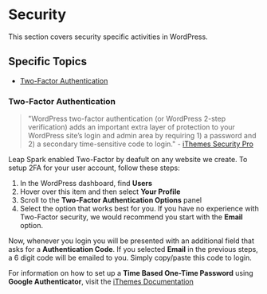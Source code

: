 # Security

This section covers security specific activities in WordPress.


## Specific Topics

- [Two-Factor Authentication](#twofactor)


### <a name="twofactor"></a> Two-Factor Authentication

> "WordPress two-factor authentication (or WordPress 2-step verification) adds an important extra layer of protection to your WordPress site’s login and admin area by requiring 1) a password and 2) a secondary time-sensitive code to login." - [iThemes Security Pro](https://ithemes.com/security/wordpress-two-factor-authentication/)

Leap Spark enabled Two-Factor by deafult on any website we create. To setup 2FA for your user account, follow these steps:

1. In the WordPress dashboard, find **Users**
2. Hover over this item and then select **Your Profile**
3. Scroll to the **Two-Factor Authentication Options** panel
4. Select the option that works best for you. If you have no experience with Two-Factor security, we would recommend you start with the **Email** option. 

Now, whenever you login you will be presented with an additional field that asks for a **Authentication Code**. If you selected **Email** in the previous steps, a 6 digit code will be emailed to you. Simply copy/paste this code to login.

For information on how to set up a **Time Based One-Time Password** using **Google Authenticator**, visit the [iThemes Documentation](https://ithemes.com/2014/05/28/set-two-factor-authentication-wordpress-site-google-authenticator/)

